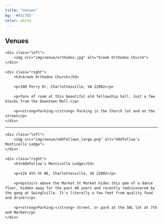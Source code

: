 ```yaml
---
title: "Venues"
bg: '#91C7ED'
color: white
---
```


<h2>Venues</h2>

<div class="venue">

    <div class="left">
        <img src="img/venue/orthodox.jpg" alt="Greek Orthodox Church">
    </div>

    <div class="right">
        <h3>Greek Orthodox Church</h3>

        <p>100 Perry Dr, Charlottesville, VA 22902</p>

        <p>Tons of room at this beautiful old fellowship hall. Just a few blocks from the Downtown Mall.</p>

        <p><strong>Parking:</strong> Parking in the Church lot and on the street</p>
    </div>

</div>

<hr>

<div class="venue">

    <div class="left">
        <img src="img/venue/oddfellows_large.png" alt="Oddfellow's Monticello Lodge">
    </div>

    <div class="right">
        <h3>Oddfellow's Monticello Lodge</h3>

        <p>116 4th St NE, Charlottesville, VA 22902</p>

        <p>Upstairs above the Market St Market hides this gem of a dance floor, hidden away for the past 40 years and recently rediscovered by the gang at SwingCville. It's literally a few feet from quality food and drink!</p>

        <p><strong>Parking:</strong> Street, or park at the SNL lot at 7th and Market</p>
    </div>

</div>


